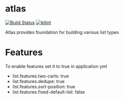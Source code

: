 # atlas
[![Build Status](https://drone6.target.com/api/badges/Lists-Modernization/lists-lib/status.svg)](https://drone6.target.com/Lists-Modernization/lists-lib)
[![ktlint](https://img.shields.io/badge/code%20style-%E2%9D%A4-FF4081.svg)](https://ktlint.github.io/)

Atlas provides foundation for building various list types

# Features
To enable features set it to true in application yml
  - list.features.two-carts: true
  - list.features.dedupe: true
  - list.features.sort-position: true
  - list.features.fixed-default-list: false
